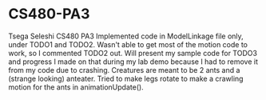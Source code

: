 # CS480-PA3
Tsega Seleshi
CS480
PA3
Implemented code in ModelLinkage file only, under TODO1 and TODO2. Wasn't able to get most of the motion code to work, so I commented TODO2 out. Will present my sample code for TODO3 and progress I made on that during my lab demo because I had to remove it from my code due to crashing. Creatures are meant to be 2 ants and a (strange looking) anteater. Tried to make legs rotate to make a crawling motion for the ants in animationUpdate(). 
